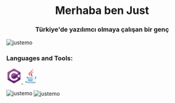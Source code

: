<h1 align="center">Merhaba ben Just</h1>
<h3 align="center">Türkiye'de yazılımcı olmaya çalışan bir genç</h3>

<p align="left"> <img src="https://komarev.com/ghpvc/?username=justemo&label=Profile%20views&color=0e75b6&style=flat" alt="justemo" /> </p>

<p align="left">
</p>

<h3 align="left">Languages and Tools:</h3>
<p align="left"> <a href="" target="_blank" rel="noreferrer"> <img src="https://raw.githubusercontent.com/devicons/devicon/master/icons/csharp/csharp-original.svg" alt="csharp" width="40" height="40"/> </a> <a href="" target="_blank" rel="noreferrer"> <img src="https://raw.githubusercontent.com/devicons/devicon/master/icons/java/java-original.svg" alt="java" width="40" height="40"/> </a> </p>

<p><img align="left" src="https://github-readme-stats.vercel.app/api/top-langs?username=justemo&show_icons=true&theme=dark&locale=en&layout=compact" alt="justemo" /></p>

<p>&nbsp;<img align="center" src="https://github-readme-stats.vercel.app/api?username=justemo&show_icons=true&theme=dark&locale=en" alt="justemo" /></p>
